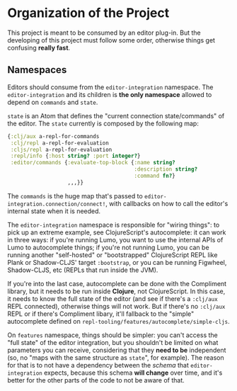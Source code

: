 # Organization of the Project

This project is meant to be consumed by an editor plug-in. But the developing of this project must follow some order, otherwise things get confusing __really fast__.

## Namespaces

Editors should consume from the `editor-integration` namespace. The `editor-integration` and its children is **the only namespace** allowed to depend on `commands` and `state`.

`state` is an Atom that defines the "current connection state/commands" of the editor. The `state` currently is composed by the following map:

```clojure
{:clj/aux a-repl-for-commands
 :clj/repl a-repl-for-evaluation
 :cljs/repl a-repl-for-evaluation
 :repl/info {:host string? :port integer?}
 :editor/commands {:evaluate-top-block {:name string?
                                        :description string?
                                        :command fn?}
                   ,,,}}
```

The `commands` is the huge map that's passed to `editor-integration.connection/connect!`, with callbacks on how to call the editor's internal state when it is needed.

The `editor-integration` namespace is responsible for "wiring things": to pick up an extreme example, see ClojureScript's autocomplete: it can work in three ways: if you're running Lumo, you want to use the internal APIs of Lumo to autocomplete things; if you're not running Lumo, you can be running another "self-hosted" or "bootstrapped" ClojureScript REPL like Plank or Shadow-CLJS' target `:bootstrap`, or you can be running Figwheel, Shadow-CLJS, etc (REPLs that run inside the JVM).

If you're into the last case, autocomplete can be done with the Compliment library, but it needs to be run inside **Clojure**, not ClojureScript. In this case, it needs to know the full state of the editor (and see if there's a `:clj/aux` REPL connected), otherwise things will not work. But if there's no `:clj/aux` REPL or if there's Compliment libary, it'll fallback to the "simple" autocomplete defined on `repl-tooling/features/autocomplete/simple-cljs`.

On `features` namespace, things should be simpler: you can't access the "full state" of the editor integration, but you shouldn't be limited on what parameters you can receive, considering that they **need to be** independent (so, no "maps with the same structure as `state`", for example). The reason for that is to not have a dependency between the _schema_ that `editor-integration` expects, because this schema **will change** over time, and it's better for the other parts of the code to not be aware of that.
